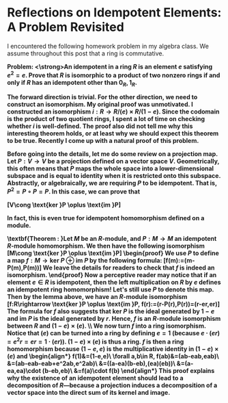 # Reflections on Idempotent Elements: A Problem Revisited

I encountered the following homework problem in my algebra class. We assume throughout this post that a ring is commutative.

<strong>Problem: <\strong>An idempotent in a ring $R$ is an element $e$ satisfying $e^2 = e$.  Prove that $R$ is isomorphic to a product of two nonzero rings if and only if $R$ has an idempotent other than $0_R, 1_R$.

The forward direction is trivial. For the other direction, we need to construct an isomorphism. My original proof was unmotivated. I constructed an isomorphism $i:R\rightarrow R/(e)\times R/(1-e)$. Since the codomain is the product of two quotient rings, I spent a lot of time on checking whether $i$ is well-defined. The proof also did not tell me why this interesting theorem holds, or at least why we should expect this theorem to be true. Recently I come up with a natural proof of this problem.

Before going into the details, let me do some review on a projection map. Let $P:V\rightarrow V$ be a projection defined on a vector space $V$. Geometrically, this often means that $P$ maps the whole space into a lower-dimensional subspace and is equal to identity when it is restricted onto this subspace. Abstractly, or algebraically, we are requiring $P$ to be idempotent. That is, $P^2=P\circ P=P$. In this case, we can prove that

\[V\cong \text{ker }P \oplus \text{im }P\]

In fact, this is even true for idempotent homomorphism defined on a module.

\textbf{Theorem : }Let $M$ be an $R$-module, and $P:M\rightarrow M$ an idempotent $R$-module homomorphism. We then have the following isomorphism
\[M\cong \text{ker }P \oplus \text{im }P\]
\begin{proof}
    We use $P$ to define a map $f:M\rightarrow \text{ker }P \oplus \text{im }P$ by the following formula:
    \[f(m):=(m-P(m),P(m))\]
    We leave the details for readers to check that $f$ is indeed an isomorphism.
\end{proof}
Now a perceptive reader may notice that if an element $e\in R$ is idempotent, then the left multiplication on $R$ by $e$ defines an idempotent ring homomorphism! Let's still use $P$ to denote this map. Then by the lemma above, we have an $R$-module isomorphism
\[f:R\rightarrow \text{ker }P \oplus \text{im }P, f(r):=(r-P(r),P(r))=(r-er,er)\]
The formula for $f$ also suggests that $\text{ker }P$ is the ideal generated by $1-e$ and $\text{im }P$ is the ideal generated by $r$. Hence, $f$ is an $R$-module isomorphism between $R$ and $(1-e)\times (e)$.
\\\\
We now turn $f$ into a ring isomorphism. Notice that $(e)$ can be turned into a ring by defining $e=1$ (because $e\cdot (er)=e^2r=er=1\cdot (er)$). $(1-e)\times (e)$ is thus a ring. $f$ is then a ring homomorphism because $(1-e,e)$ is the multiplicative identity in $(1-e)\times (e)$ and
\begin{align*}
    f(1)&=(1-e,e)\\
    \forall a,b\in R, f(ab)&=(ab-eab,eab)\\
    &=(ab-eab-eab+e^2ab,e^2ab)\\
    &=((a-ea)(b-eb),(ea)(eb))\\
    &=(a-ea,ea)\cdot (b-eb,eb)\\
    &=f(a)\cdot f(b)
\end{align*}
This proof explains why the existence of an idempotent element should lead to a decomposition of $R$—because a projection induces a decomposition of a vector space into the direct sum of its kernel and image.
